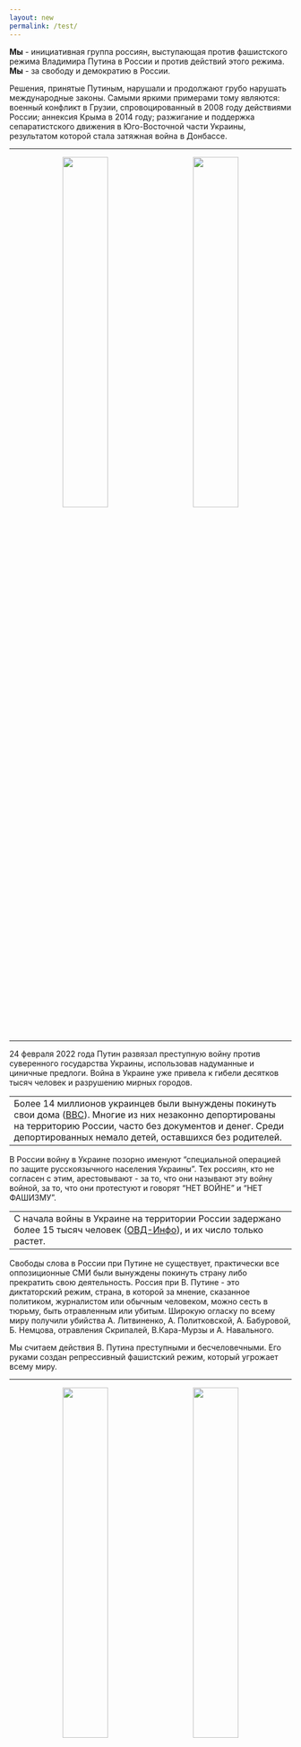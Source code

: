 ```yaml
---
layout: new
permalink: /test/
---
```



<!-- <table border="0">
    <tr>
      <td>
        <p align="left">
          <a href="https://supportukrainenow.org/">Помощь Украине
          </a>
          <br>
          <a href="https://www.instagram.com/voicesinkorea/">
            Наш Instagram <img src="https://user-images.githubusercontent.com/105092258/167867747-adbe270f-2c0d-48a5-87c1-bbd547b79e0b.png" width="28" height="28" />
          </a>
        </p>
      </td>
      <td width="25%">
        <p align="center"><a href="https://www.voicesinkorea.kr/"><img src="../assets/kor_flag.png" height="32" alt="한국어" /><br>한국어</a></p>
      </td>
      <td width="10%">
        <p align="center"><a href="https://www.voicesinkorea.kr/en/"><img src="../assets/usa_flag.png" height="32" alt="english" /><br>English</a></p>
      </td>
    </tr>
</table> -->

<!-- <p align="center"><b>Россияне против войны</b></p> -->
<b>Мы</b> - инициативная группа россиян, выступающая против фашистского режима Владимира Путина в России и против действий этого режима.<br>
<b>Мы</b> - за свободу и демократию в России.

Решения, принятые Путиным, нарушали и продолжают грубо нарушать международные законы. Самыми яркими примерами тому являются: военный конфликт в Грузии, спровоцированный в 2008 году действиями России; аннексия Крыма в 2014 году; разжигание и поддержка сепаратистского движения в Юго-Восточной части Украины, результатом которой стала затяжная война в Донбассе.

<hr>

<p align="center">
<a href="https://www.instagram.com/p/CbrD7KMrMLR/"><img src="../assets/20220514-091636.jpg" width="40%"/></a>&emsp;&emsp;
<a href="https://www.instagram.com/p/CciKdwBLV0E/"><img src="../assets/20220514-092141.jpg" width="40%"/></a>
</p>

<hr>

24 февраля 2022 года Путин развязал преступную войну против суверенного государства Украины, использовав надуманные и циничные предлоги. Война в Украине уже привела к гибели десятков тысяч человек и разрушению мирных городов.

<table class="fact">
  <tr>
    <td>Более 14 миллионов украинцев были вынуждены покинуть свои дома (<a href="https://www.bbc.com/news/world-60555472">BBC</a>). Многие из них незаконно депортированы на территорию России, часто без документов и денег. Среди депортированных немало детей, оставшихся без родителей.</td>
  </tr>
</table>

В России войну в Украине позорно именуют “специальной операцией по защите русскоязычного населения Украины”. Тех россиян, кто не согласен с этим, арестовывают - за то, что они называют эту войну войной, за то, что они протестуют и говорят “НЕТ ВОЙНЕ” и “НЕТ ФАШИЗМУ”.

<table class="fact">
  <tr>
    <td>С начала войны в Украине на территории России задержано более 15 тысяч человек (<a href="https://ovdinfo.org/">ОВД-Инфо</a>), и их число только растет.</td>
  </tr>
</table>


<!--
<hr>

<p align="center">
<a href="https://www.instagram.com/p/Cb9Zf3dL-AO/"><img src="../assets/20220514-091932.jpg" width="40%"/></a>&emsp;&emsp;
<a href="https://www.instagram.com/p/Ca5H5qPhGjd/"><img src="../assets/20220514-091128.jpg" width="40%"/></a>
</p>

<hr>
-->

Свободы слова в России при Путине не существует, практически все оппозиционные СМИ были вынуждены покинуть страну либо прекратить свою деятельность. Россия при В. Путине - это диктаторский режим, страна, в которой за мнение, сказанное политиком, журналистом или обычным человеком, можно сесть в тюрьму, быть отравленным или убитым. Широкую огласку по всему миру получили убийства А. Литвиненко, А. Политковской, А. Бабуровой, Б. Немцова, отравления Скрипалей, В.Кара-Мурзы и А. Навального.

Мы считаем действия В. Путина преступными и бесчеловечными. Его руками создан репрессивный фашистский режим, который угрожает всему миру.

<hr>

<p align="center">
<a href="https://www.instagram.com/p/CbFqv61pRBm/"><img src="../assets/20220514-091305.jpg" width="40%"/></a>&emsp;&emsp;
<a href="https://www.instagram.com/p/CbaMH2oFigK/"><img src="../assets/20220514-091357.jpg" width="40%"/></a>
</p>

<hr>

Символом свободы и демократии для нас, россиян, является бело-сине-белый флаг ⚪️🔵⚪️, с которым мы выходим на митинги. Более подробную информацию об этом флаге можно найти на <a href="https://whitebluewhite.info/">сайте</a>.

Информация о наших митингах выкладывается в <a href="https://www.instagram.com/voicesinkorea/">Инстаграм</a>

<p align="center">
<a href="https://www.instagram.com/voicesinkorea/">
  <img src="https://user-images.githubusercontent.com/105092258/167867747-adbe270f-2c0d-48a5-87c1-bbd547b79e0b.png" width="64" height="64" />
</a>
</p>

<p class="nowar"><b>НЕТ ВОЙНЕ!</b></p>
